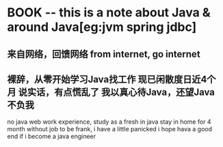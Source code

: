# BOOK -- this is a note about Java & around Java[eg:jvm spring jdbc]
来自网络，回馈网络
from internet, go internet
--------------------------
裸辞，从零开始学习Java找工作
现已闲散度日近4个月
说实话，有点慌乱了
我以真心待Java，还望Java不负我
---
no java web work experience, study as a fresh in java
stay in home for 4 month without job
to be frank, i have a little panicked
i hope hava a good end if i become a java engineer

